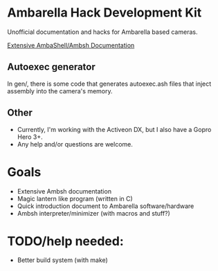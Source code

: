 # Ambarella Hack Development Kit
Unofficial documentation and hacks for Ambarella based cameras.  

[Extensive AmbaShell/Ambsh Documentation](ambsh.md)  

## Autoexec generator
In gen/, there is some code that generates autoexec.ash files that inject  
assembly into the camera's memory.

## Other
- Currently, I'm working with the Activeon DX, but I also have a Gopro Hero 3+.  
- Any help and/or questions are welcome.

# Goals
- Extensive Ambsh documentation
- Magic lantern like program (written in C)
- Quick introduction document to Ambarella software/hardware
- Ambsh interpreter/minimizer (with macros and stuff?)

# TODO/help needed:
- Better build system (with make)
